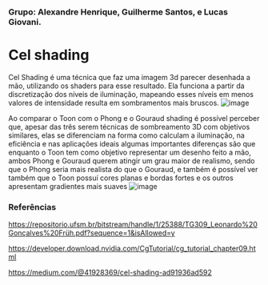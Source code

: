 ### Grupo: Alexandre Henrique, Guilherme Santos, e Lucas Giovani.

# Cel shading

Cel Shading é uma técnica que faz uma imagem 3d parecer desenhada a mão, utilizando os shaders para esse resultado. Ela funciona a partir da discretização dos níveis de iluminação, mapeando esses níveis em menos valores de intensidade resulta em sombramentos mais bruscos.
![image](https://github.com/guisanoli/comp_visual/assets/83303272/0a615feb-fe3e-47c5-b583-00763dd997ee)


Ao comparar o Toon com o Phong e o Gouraud shading é possível perceber que, apesar das três serem técnicas de sombreamento 3D com objetivos similares, elas se diferenciam na forma como calculam a iluminação, na eficiência e nas aplicações ideais algumas importantes diferenças são que enquanto o Toon tem como objetivo representar um desenho feito a mão, ambos Phong e Gouraud querem atingir um grau maior de realismo, sendo que o Phong seria mais realista do que o Gouraud, e também é possível ver também que o Toon possuí cores planas e bordas fortes e os outros apresentam gradientes mais suaves
![image](https://github.com/guisanoli/comp_visual/assets/83303272/c9bb679b-cc42-458f-aeaa-c28856a77205)

### Referências
https://repositorio.ufsm.br/bitstream/handle/1/25388/TG309_Leonardo%20Gonçalves%20Früh.pdf?sequence=1&isAllowed=y

https://developer.download.nvidia.com/CgTutorial/cg_tutorial_chapter09.html

https://medium.com/@41928369/cel-shading-ad91936ad592
